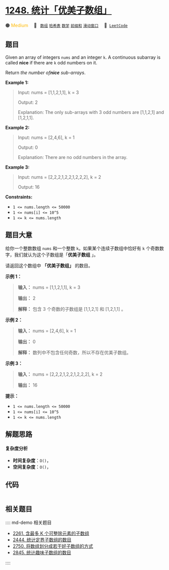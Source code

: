 # [1248. 统计「优美子数组」](https://leetcode.com/problems/count-number-of-nice-subarrays)

🟠 <font color=#ffb800>Medium</font>&emsp; 🔖&ensp; [`数组`](/leetcode/outline/tag/array.md) [`哈希表`](/leetcode/outline/tag/hash-table.md) [`数学`](/leetcode/outline/tag/math.md) [`前缀和`](/leetcode/outline/tag/prefix-sum.md) [`滑动窗口`](/leetcode/outline/tag/sliding-window.md)&emsp; 🔗&ensp;[`LeetCode`](https://leetcode.com/problems/count-number-of-nice-subarrays)


## 题目

Given an array of integers `nums` and an integer `k`. A continuous subarray is
called **nice** if there are `k` odd numbers on it.

Return _the number of**nice** sub-arrays_.



**Example 1:**

> Input: nums = [1,1,2,1,1], k = 3
> 
> Output: 2
> 
> Explanation: The only sub-arrays with 3 odd numbers are [1,1,2,1] and [1,2,1,1].

**Example 2:**

> Input: nums = [2,4,6], k = 1
> 
> Output: 0
> 
> Explanation: There are no odd numbers in the array.

**Example 3:**

> Input: nums = [2,2,2,1,2,2,1,2,2,2], k = 2
> 
> Output: 16

**Constraints:**

  * `1 <= nums.length <= 50000`
  * `1 <= nums[i] <= 10^5`
  * `1 <= k <= nums.length`


## 题目大意

给你一个整数数组 `nums` 和一个整数 `k`。如果某个连续子数组中恰好有 `k` 个奇数数字，我们就认为这个子数组是「**优美子数组** 」。

请返回这个数组中 **「优美子数组」** 的数目。



**示例 1：**

> 
> 
> 
> 
> 
> **输入：** nums = [1,1,2,1,1], k = 3
> 
> **输出：** 2
> 
> **解释：** 包含 3 个奇数的子数组是 [1,1,2,1] 和 [1,2,1,1] 。
> 
> 

**示例 2：**

> 
> 
> 
> 
> 
> **输入：** nums = [2,4,6], k = 1
> 
> **输出：** 0
> 
> **解释：** 数列中不包含任何奇数，所以不存在优美子数组。
> 
> 

**示例 3：**

> 
> 
> 
> 
> 
> **输入：** nums = [2,2,2,1,2,2,1,2,2,2], k = 2
> 
> **输出：** 16
> 
> 



**提示：**

  * `1 <= nums.length <= 50000`
  * `1 <= nums[i] <= 10^5`
  * `1 <= k <= nums.length`


## 解题思路

#### 复杂度分析

- **时间复杂度**：`O()`，
- **空间复杂度**：`O()`，

## 代码

```javascript

```

## 相关题目

:::: md-demo 相关题目
- [2261. 含最多 K 个可整除元素的子数组](./2261.md)
- [2444. 统计定界子数组的数目](https://leetcode.com/problems/count-subarrays-with-fixed-bounds)
- [2750. 将数组划分成若干好子数组的方式](https://leetcode.com/problems/ways-to-split-array-into-good-subarrays)
- [2845. 统计趣味子数组的数目](https://leetcode.com/problems/count-of-interesting-subarrays)

::::
